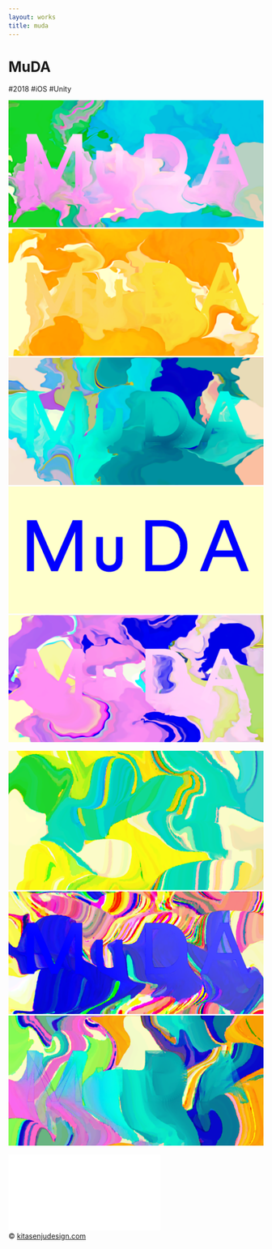 ```yaml
---
layout: works
title: muda
---
```


# MuDA

<div class="tags">#2018 #iOS #Unity</div>

<div class="description"></div>

![01](./100.png)
![01](./101.png)
![01](./102.png)
![01](./103.png)
![01](./104.png)

![01](./07.png)
![01](./15.png)
![01](./16.png)


<div class="video">
<iframe src="//player.vimeo.com/video/309805455" frameborder="0" webkitAllowFullScreen mozallowfullscreen allowFullScreen></iframe>
</div>

<div class="footer">
  &copy; <a href="https://kitasenjudesign.com">kitasenjudesign.com</a>
</div>
